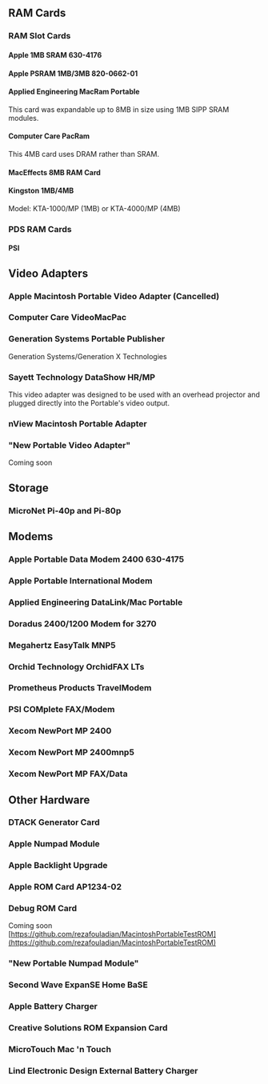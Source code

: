 ## RAM Cards
### RAM Slot Cards

#### Apple 1MB SRAM 630-4176

#### Apple PSRAM 1MB/3MB 820-0662-01

#### Applied Engineering MacRam Portable

This card was expandable up to 8MB in size using 1MB SIPP SRAM modules.

#### Computer Care PacRam
This 4MB card uses DRAM rather than SRAM.

#### MacEffects 8MB RAM Card

#### Kingston 1MB/4MB

Model: KTA-1000/MP (1MB) or KTA-4000/MP (4MB)

### PDS RAM Cards

#### PSI

## Video Adapters

### Apple Macintosh Portable Video Adapter (Cancelled)

### Computer Care VideoMacPac

### Generation Systems Portable Publisher
Generation Systems/Generation X Technologies

### Sayett Technology DataShow HR/MP
This video adapter was designed to be used with an overhead projector and plugged directly into the Portable's video output.

### nView Macintosh Portable Adapter

### "New Portable Video Adapter"
Coming soon

## Storage

### MicroNet Pi-40p and Pi-80p

## Modems

### Apple Portable Data Modem 2400 630-4175

### Apple Portable International Modem

### Applied Engineering DataLink/Mac Portable

### Doradus 2400/1200 Modem for 3270

### Megahertz EasyTalk MNP5

### Orchid Technology OrchidFAX LTs

### Prometheus Products TravelModem

### PSI COMplete FAX/Modem

### Xecom NewPort MP 2400

### Xecom NewPort MP 2400mnp5

### Xecom NewPort MP FAX/Data

## Other Hardware

### DTACK Generator Card

### Apple Numpad Module

### Apple Backlight Upgrade

### Apple ROM Card AP1234-02

### Debug ROM Card
Coming soon  
[https://github.com/rezafouladian/MacintoshPortableTestROM](https://github.com/rezafouladian/MacintoshPortableTestROM)

### "New Portable Numpad Module"

### Second Wave ExpanSE Home BaSE

### Apple Battery Charger

### Creative Solutions ROM Expansion Card

### MicroTouch Mac 'n Touch

### Lind Electronic Design External Battery Charger